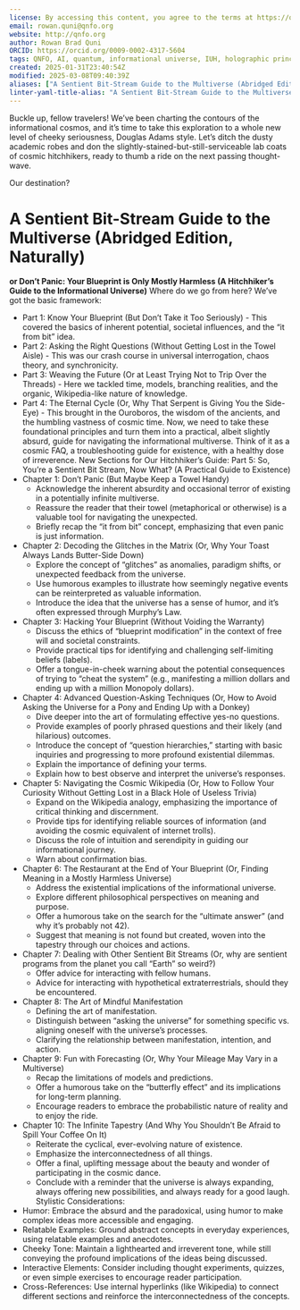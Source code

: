 ```yaml
---
license: By accessing this content, you agree to the terms at https://qnfo.org/LICENSE
email: rowan.quni@qnfo.org
website: http://qnfo.org
author: Rowan Brad Quni
ORCID: https://orcid.org/0009-0002-4317-5604
tags: QNFO, AI, quantum, informational universe, IUH, holographic principle
created: 2025-01-31T23:40:54Z
modified: 2025-03-08T09:40:39Z
aliases: ["A Sentient Bit-Stream Guide to the Multiverse (Abridged Edition, Naturally)"]
linter-yaml-title-alias: "A Sentient Bit-Stream Guide to the Multiverse (Abridged Edition, Naturally)"
---
```


Buckle up, fellow travelers! We’ve been charting the contours of the informational cosmos, and it’s time to take this exploration to a whole new level of cheeky seriousness, Douglas Adams style. Let’s ditch the dusty academic robes and don the slightly-stained-but-still-serviceable lab coats of cosmic hitchhikers, ready to thumb a ride on the next passing thought-wave.

Our destination?

# A Sentient Bit-Stream Guide to the Multiverse (Abridged Edition, Naturally)

**or Don’t Panic: Your Blueprint is Only Mostly Harmless (A Hitchhiker’s Guide to the Informational Universe)**
Where do we go from here? We’ve got the basic framework:
 - Part 1: Know Your Blueprint (But Don’t Take it Too Seriously) - This covered the basics of inherent potential, societal influences, and the “it from bit” idea.
 - Part 2: Asking the Right Questions (Without Getting Lost in the Towel Aisle) - This was our crash course in universal interrogation, chaos theory, and synchronicity.
 - Part 3: Weaving the Future (Or at Least Trying Not to Trip Over the Threads) - Here we tackled time, models, branching realities, and the organic, Wikipedia-like nature of knowledge.
 - Part 4: The Eternal Cycle (Or, Why That Serpent is Giving You the Side-Eye) - This brought in the Ouroboros, the wisdom of the ancients, and the humbling vastness of cosmic time.
Now, we need to take these foundational principles and turn them into a practical, albeit slightly absurd, guide for navigating the informational multiverse. Think of it as a cosmic FAQ, a troubleshooting guide for existence, with a healthy dose of irreverence.
New Sections for Our Hitchhiker’s Guide:
Part 5: So, You’re a Sentient Bit Stream, Now What? (A Practical Guide to Existence)
 - Chapter 1: Don’t Panic (But Maybe Keep a Towel Handy)
   - Acknowledge the inherent absurdity and occasional terror of existing in a potentially infinite multiverse.
   - Reassure the reader that their towel (metaphorical or otherwise) is a valuable tool for navigating the unexpected.
   - Briefly recap the “it from bit” concept, emphasizing that even panic is just information.
 - Chapter 2: Decoding the Glitches in the Matrix (Or, Why Your Toast Always Lands Butter-Side Down)
   - Explore the concept of “glitches” as anomalies, paradigm shifts, or unexpected feedback from the universe.
   - Use humorous examples to illustrate how seemingly negative events can be reinterpreted as valuable information.
   - Introduce the idea that the universe has a sense of humor, and it’s often expressed through Murphy’s Law.
 - Chapter 3: Hacking Your Blueprint (Without Voiding the Warranty)
   - Discuss the ethics of “blueprint modification” in the context of free will and societal constraints.
   - Provide practical tips for identifying and challenging self-limiting beliefs (labels).
   - Offer a tongue-in-cheek warning about the potential consequences of trying to “cheat the system” (e.g., manifesting a million dollars and ending up with a million Monopoly dollars).
 - Chapter 4: Advanced Question-Asking Techniques (Or, How to Avoid Asking the Universe for a Pony and Ending Up with a Donkey)
   - Dive deeper into the art of formulating effective yes-no questions.
   - Provide examples of poorly phrased questions and their likely (and hilarious) outcomes.
   - Introduce the concept of “question hierarchies,” starting with basic inquiries and progressing to more profound existential dilemmas.
   - Explain the importance of defining your terms.
   - Explain how to best observe and interpret the universe’s responses.
 - Chapter 5: Navigating the Cosmic Wikipedia (Or, How to Follow Your Curiosity Without Getting Lost in a Black Hole of Useless Trivia)
   - Expand on the Wikipedia analogy, emphasizing the importance of critical thinking and discernment.
   - Provide tips for identifying reliable sources of information (and avoiding the cosmic equivalent of internet trolls).
   - Discuss the role of intuition and serendipity in guiding our informational journey.
   - Warn about confirmation bias.
 - Chapter 6: The Restaurant at the End of Your Blueprint (Or, Finding Meaning in a Mostly Harmless Universe)
   - Address the existential implications of the informational universe.
   - Explore different philosophical perspectives on meaning and purpose.
   - Offer a humorous take on the search for the “ultimate answer” (and why it’s probably not 42).
   - Suggest that meaning is not found but created, woven into the tapestry through our choices and actions.
 - Chapter 7: Dealing with Other Sentient Bit Streams (Or, why are sentient programs from the planet you call “Earth” so weird?)
   - Offer advice for interacting with fellow humans.
   - Advice for interacting with hypothetical extraterrestrials, should they be encountered.
 - Chapter 8: The Art of Mindful Manifestation
   - Defining the art of manifestation.
   - Distinguish between “asking the universe” for something specific vs. aligning oneself with the universe’s processes.
   - Clarifying the relationship between manifestation, intention, and action.
 - Chapter 9: Fun with Forecasting (Or, Why Your Mileage May Vary in a Multiverse)
   - Recap the limitations of models and predictions.
   - Offer a humorous take on the “butterfly effect” and its implications for long-term planning.
   - Encourage readers to embrace the probabilistic nature of reality and to enjoy the ride.
 - Chapter 10: The Infinite Tapestry (And Why You Shouldn’t Be Afraid to Spill Your Coffee On It)
   - Reiterate the cyclical, ever-evolving nature of existence.
   - Emphasize the interconnectedness of all things.
   - Offer a final, uplifting message about the beauty and wonder of participating in the cosmic dance.
   - Conclude with a reminder that the universe is always expanding, always offering new possibilities, and always ready for a good laugh.
Stylistic Considerations:
 - Humor: Embrace the absurd and the paradoxical, using humor to make complex ideas more accessible and engaging.
 - Relatable Examples: Ground abstract concepts in everyday experiences, using relatable examples and anecdotes.
 - Cheeky Tone: Maintain a lighthearted and irreverent tone, while still conveying the profound implications of the ideas being discussed.
 - Interactive Elements: Consider including thought experiments, quizzes, or even simple exercises to encourage reader participation.
 - Cross-References: Use internal hyperlinks (like Wikipedia) to connect different sections and reinforce the interconnectedness of the concepts.
